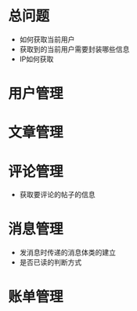 # 总问题

- 如何获取当前用户
- 获取到的当前用户需要封装哪些信息
- IP如何获取

# 用户管理

# 文章管理



# 评论管理

- 获取要评论的帖子的信息

# 消息管理

- 发消息时传递的消息体类的建立
- 是否已读的判断方式

# 账单管理

